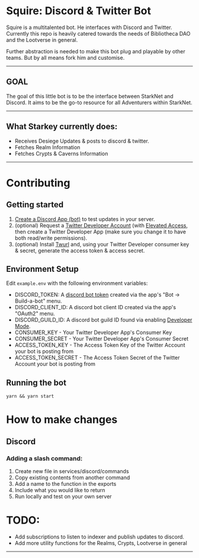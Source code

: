 # Squire: Discord & Twitter Bot

Squire is a multitalented bot. He interfaces with Discord and Twitter. Currently this repo is heavily catered towards the needs of Bibliotheca DAO and the Lootverse in general.

Further abstraction is needed to make this bot plug and playable by other teams. But by all means fork him and customise.

---

## GOAL

The goal of this little bot is to be the interface between StarkNet and Discord. It aims to be the go-to resource for all Adventurers within StarkNet.

---

## What Starkey currently does:

- Receives Desiege Updates & posts to discord & twitter.
- Fetches Realm Information
- Fetches Crypts & Caverns Information

---

# Contributing

## Getting started

1. [Create a Discord App (bot)](https://discord.com/developers/applications) to test updates in your server.
2. (optional) Request a [Twitter Developer Account](https://developer.twitter.com/en/apply-for-access) (with [Elevated Access](https://developer.twitter.com/en/portal/products/elevated), then create a Twitter Developer App (make sure you change it to have both read/write permissions).
3. (optional) Install [Twurl](https://github.com/twitter/twurl) and, using your Twitter Developer consumer key & secret, generate the access token & access secret.

## Environment Setup
Edit `example.env` with the following environment variables:
* DISCORD_TOKEN: A [discord bot token](https://www.writebots.com/discord-bot-token/) created via the app's "Bot -> Build-a-bot" menu.
* DISCORD_CLIENT_ID: A discord bot client ID created via the app's "OAuth2" menu.
* DISCORD_GUILD_ID: A discord bot guild ID found via enabling [Developer Mode](https://github.com/manix84/discord_gmod_addon_v2/wiki/Finding-your-Guild-ID-%28Server-ID%29).
* CONSUMER_KEY - Your Twitter Developer App's Consumer Key
* CONSUMER_SECRET - Your Twitter Developer App's Consumer Secret
* ACCESS_TOKEN_KEY - The Access Token Key of the Twitter Account your bot is posting from
* ACCESS_TOKEN_SECRET - The Access Token Secret of the Twitter Account your bot is posting from


## Running the bot
```
yarn && yarn start
```

# How to make changes

## Discord

### Adding a slash command:

1. Create new file in services/discord/commands
2. Copy existing contents from another command
3. Add a name to the function in the exports
4. Include what you would like to return
5. Run locally and test on your own server

# TODO:

- Add subscriptions to listen to indexer and publish updates to discord.
- Add more utility functions for the Realms, Crypts, Lootverse in general

---
